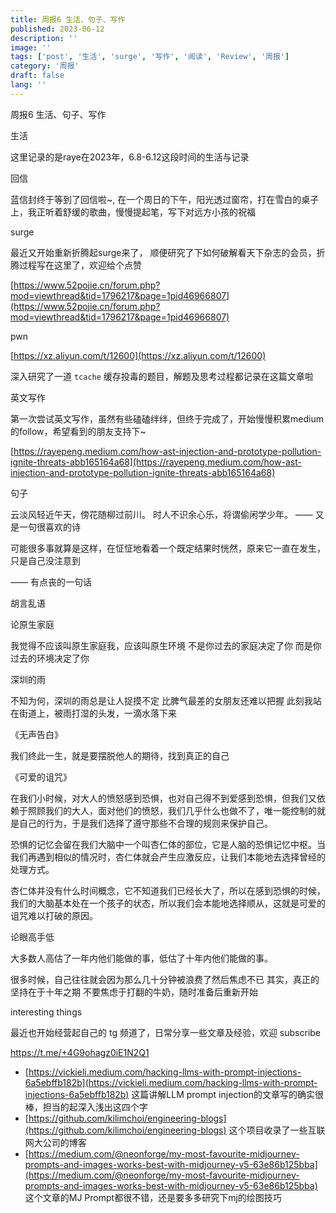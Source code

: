 ```yaml
---
title: 周报6 生活、句子、写作
published: 2023-06-12
description: ''
image: ''
tags: ['post', '生活', 'surge', '写作', '阅读', 'Review', '周报']
category: '周报'
draft: false
lang: ''
---
```

 周报6 生活、句子、写作


 生活

这里记录的是raye在2023年，6.8-6.12这段时间的生活与记录

 回信

蓝信封终于等到了回信啦~, 在一个周日的下午，阳光透过窗帘，打在雪白的桌子上，我正听着舒缓的歌曲，慢慢提起笔，写下对远方小孩的祝福

 surge

最近又开始重新折腾起surge来了， 顺便研究了下如何破解看天下杂志的会员，折腾过程写在这里了，欢迎给个点赞

[https://www.52pojie.cn/forum.php?mod=viewthread&tid=1796217&page=1pid46966807](https://www.52pojie.cn/forum.php?mod=viewthread&tid=1796217&page=1pid46966807)

 pwn

[https://xz.aliyun.com/t/12600](https://xz.aliyun.com/t/12600)

深入研究了一道 `tcache` 缓存投毒的题目，解题及思考过程都记录在这篇文章啦

 英文写作

第一次尝试英文写作，虽然有些磕磕绊绊，但终于完成了，开始慢慢积累medium的follow，希望看到的朋友支持下~

[https://rayepeng.medium.com/how-ast-injection-and-prototype-pollution-ignite-threats-abb165164a68](https://rayepeng.medium.com/how-ast-injection-and-prototype-pollution-ignite-threats-abb165164a68)

 句子


云淡风轻近午天，傍花随柳过前川。
时人不识余心乐，将谓偷闲学少年。
—— 又是一句很喜欢的诗

可能很多事就算是这样，在怔怔地看着一个既定结果时恍然，原来它一直在发生，只是自己没注意到

—— 有点丧的一句话



 胡言乱语

 论原生家庭

我觉得不应该叫原生家庭我，应该叫原生环境
不是你过去的家庭决定了你
而是你过去的环境决定了你


 深圳的雨

不知为何，深圳的雨总是让人捉摸不定
比脾气最差的女朋友还难以把握
此刻我站在街道上，被雨打湿的头发，一滴水落下来

 《无声告白》

我们终此一生，就是要摆脱他人的期待，找到真正的自己


 《可爱的诅咒》

在我们小时候，对大人的愤怒感到恐惧，也对自己得不到爱感到恐惧，但我们又依赖于照顾我们的大人，面对他们的愤怒，我们几乎什么也做不了，唯一能控制的就是自己的行为，于是我们选择了遵守那些不合理的规则来保护自己。

恐惧的记忆会留在我们大脑中一个叫杏仁体的部位，它是人脑的恐惧记忆中枢。当我们再遇到相似的情况时，杏仁体就会产生应激反应，让我们本能地去选择曾经的处理方式。

杏仁体并没有什么时间概念，它不知道我们已经长大了，所以在感到恐惧的时候，我们的大脑基本处在一个孩子的状态，所以我们会本能地选择顺从，这就是可爱的诅咒难以打破的原因。


 论眼高手低

大多数人高估了一年内他们能做的事，低估了十年内他们能做的事。

很多时候，自己往往就会因为那么几十分钟被浪费了然后焦虑不已
其实，真正的坚持在于十年之期
不要焦虑于打翻的牛奶，随时准备后重新开始


 interesting things

最近也开始经营起自己的 tg 频道了，日常分享一些文章及经验，欢迎 subscribe

https://t.me/+4G9ohagz0iE1N2Q1

- [https://vickieli.medium.com/hacking-llms-with-prompt-injections-6a5ebffb182b](https://vickieli.medium.com/hacking-llms-with-prompt-injections-6a5ebffb182b) 这篇讲解LLM prompt injection的文章写的确实很棒，担当的起深入浅出这四个字
- [https://github.com/kilimchoi/engineering-blogs](https://github.com/kilimchoi/engineering-blogs) 这个项目收录了一些互联网大公司的博客
- [https://medium.com/@neonforge/my-most-favourite-midjourney-prompts-and-images-works-best-with-midjourney-v5-63e86b125bba](https://medium.com/@neonforge/my-most-favourite-midjourney-prompts-and-images-works-best-with-midjourney-v5-63e86b125bba) 这个文章的MJ Prompt都很不错，还是要多多研究下mj的绘图技巧






<!-- ![](./attachments/bafybeiaczpfmvwaxdmv2qun2qtlqee6cgr2yc677kowwxv6ltab2i3v2mm.png) -->